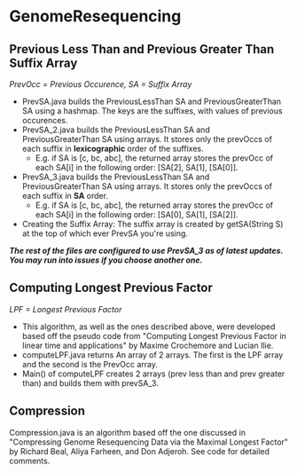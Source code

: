 # __GenomeResequencing__ #

## Previous Less Than and Previous Greater Than Suffix Array ##
*PrevOcc = Previous Occurence, SA = Suffix Array*
* PrevSA.java builds the PreviousLessThan SA and PreviousGreaterThan SA using a hashmap. The keys are the suffixes, with values of previous occurences.
* PrevSA_2.java builds the PreviousLessThan SA and PreviousGreaterThan SA using arrays. It stores only the prevOccs of each suffix in __lexicographic__ order of the suffixes. 
   * E.g. if SA is [c, bc, abc], the returned array stores the prevOcc of each SA[i] in the following order: [SA[2], SA[1], [SA[0]].
* PrevSA_3.java builds the PreviousLessThan SA and PreviousGreaterThan SA using arrays. It stores only the prevOccs of each suffix in __SA__ order. 
    * E.g. if SA is [c, bc, abc], the returned array stores the prevOcc of each SA[i] in the following order: [SA[0], SA[1], [SA[2]].
* Creating the Suffix Array: The suffix array is created by getSA(String S) at the top of which ever PrevSA you're using. 

*__The rest of the files are configured to use PrevSA_3 as of latest updates. You may run into issues if you choose another one.__*

## Computing Longest Previous Factor ##
*LPF = Longest Previous Factor*
* This algorithm, as well as the ones described above, were developed based off the pseudo code from "Computing Longest Previous Factor in linear time and applications" by Maxime Crochemore and Lucian Ilie. 
* computeLPF.java returns An array of 2 arrays. The first is the LPF array and the second is the PrevOcc array.
* Main() of computeLPF creates 2 arrays (prev less than and prev greater than) and builds them with prevSA_3.  

## Compression ##
Compression.java is an algorithm based off the one discussed in "Compressing Genome Resequencing Data via the Maximal Longest Factor" by Richard Beal, Aliya Farheen, and Don Adjeroh. See code for detailed comments. 
